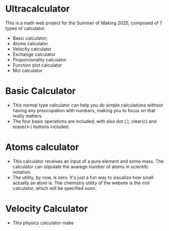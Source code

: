 # Ultracalculator
This is a math web project for the Summer of Making 2025, composed of 7 types of calculator:
* Basic calculator;
* Atoms calculator
* Velocity calculator
* Exchange calculator
* Proporcionality calculator
* Function plot calculator
* Mol calculator

# Basic Calculator
* This normal type calculator can help you do simple calculations without having any preocupation with numbers, making you to focus on that really matters.
* The four basic operations are included, with also dot (.), clear(c) and erase(<-) buttons included.

# Atoms calculator
* This calculator receives an input of a pure element and some mass. The calculator can stipulate the avarege number of atoms in scientifc notation.
* The utility, by now, is zero. It's just a fun way to visualize how small actually an atom is. The chemistry utility of the website is the mol calculator, which will be specified soon.

# Velocity Calculator
* This physics calculator make
